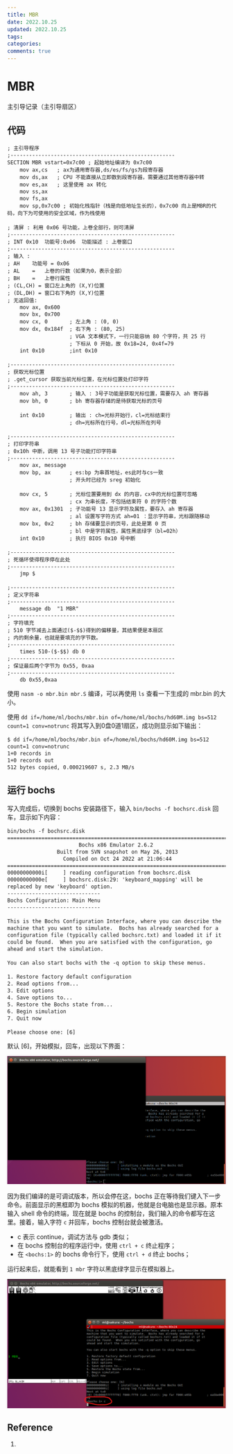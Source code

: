 ```yaml
---
title: MBR
date: 2022.10.25
updated: 2022.10.25
tags: 
categories: 
comments: true
---
```


# MBR

主引导记录（主引导扇区）

## 代码

```assembly
; 主引导程序
;-----------------------------------------------------
SECTION MBR vstart=0x7c00 ; 起始地址编译为 0x7c00
    mov ax,cs   ; ax为通用寄存器,ds/es/fs/gs为段寄存器
    mov ds,ax   ; CPU 不能直接从立即数到段寄存器，需要通过其他寄存器中转
    mov es,ax   ; 这里使用 ax 转化
    mov ss,ax
    mov fs,ax
    mov sp,0x7c00 ; 初始化栈指针（栈是向低地址生长的），0x7c00 向上是MBR的代码，向下为可使用的安全区域，作为栈使用

; 清屏 : 利用 0x06 号功能，上卷全部行，则可清屏
;-----------------------------------------------------
; INT 0x10  功能号:0x06  功能描述 : 上卷窗口
;-----------------------------------------------------
; 输入 : 
; AH    功能号 = 0x06
; AL    =   上卷的行数（如果为0，表示全部）
; BH    =   上卷行属性
; (CL,CH) = 窗口左上角的 (X,Y)位置
; (DL,DH) = 窗口右下角的 (X,Y)位置
; 无返回值:
    mov ax, 0x600
    mov bx, 0x700
    mov cx, 0       ; 左上角 : (0, 0)
    mov dx, 0x184f  ; 右下角 : (80, 25)
                    ; VGA 文本模式下，一行只能容纳 80 个字符，共 25 行
                    ; 下标从 0 开始，故 0x18=24, 0x4f=79
    int 0x10        ;int 0x10

;-----------------------------------------------------
; 获取光标位置
; .get_cursor 获取当前光标位置，在光标位置处打印字符
;-----------------------------------------------------
    mov ah, 3       ; 输入 : 3号子功能是获取光标位置，需要存入 ah 寄存器
    mov bh, 0       ; bh 寄存器存储的是待获取光标的页号

    int 0x10        ; 输出 : ch=光标开始行，cl=光标结束行
                    ; dh=光标所在行号，dl=光标所在列号

;-----------------------------------------------------
; 打印字符串
; 0x10h 中断，调用 13 号子功能打印字符串
;-----------------------------------------------------
    mov ax, message
    mov bp, ax      ; es:bp 为串首地址，es此时与cs一致
                    ; 开头时已经为 sreg 初始化

    mov cx, 5       ; 光标位置要用到 dx 的内容，cx中的光标位置可忽略
                    ; cx 为串长度，不包括结束符 0 的字符个数
    mov ax, 0x1301  ; 子功能号 13 显示字符及属性，要存入 ah 寄存器
                    ; al 设置写字符方式 ah=01 ：显示字符串，光标跟随移动
    mov bx, 0x2     ; bh 存储要显示的页号，此处是第 0 页
                    ; bl 中是字符属性，属性黑底绿字（bl=02h）
    int 0x10        ; 执行 BIOS 0x10 号中断

;-----------------------------------------------------
; 死循环使得程序停在此处
;-----------------------------------------------------
    jmp $

;-----------------------------------------------------
; 定义字符串
;-----------------------------------------------------
    message db  "1 MBR"
;-----------------------------------------------------
; 字符填充
; 510 字节减去上面通过($-$$)得到的偏移量，其结果便是本扇区
; 内的剩余量，也就是要填充的字节数。
;-----------------------------------------------------
    times 510-($-$$) db 0
;-----------------------------------------------------
; 保证最后两个字节为 0x55, 0xaa
;-----------------------------------------------------
    db 0x55,0xaa
```

使用 `nasm -o mbr.bin mbr.S` 编译，可以再使用 `ls` 查看一下生成的 mbr.bin 的大小。

使用 `dd if=/home/ml/bochs/mbr.bin of=/home/ml/bochs/hd60M.img bs=512 count=1 conv=notrunc` 将其写入到0盘0道1扇区，成功则显示如下输出：

```shell
$ dd if=/home/ml/bochs/mbr.bin of=/home/ml/bochs/hd60M.img bs=512 count=1 conv=notrunc
1+0 records in
1+0 records out
512 bytes copied, 0.000219607 s, 2.3 MB/s
```

## 运行 bochs 

写入完成后，切换到 bochs 安装路径下，输入 `bin/bochs -f bochsrc.disk` 回车，显示如下内容：

```shell
bin/bochs -f bochsrc.disk
========================================================================
                       Bochs x86 Emulator 2.6.2
                Built from SVN snapshot on May 26, 2013
                  Compiled on Oct 24 2022 at 21:06:44
========================================================================
00000000000i[     ] reading configuration from bochsrc.disk
00000000000e[     ] bochsrc.disk:29: 'keyboard_mapping' will be replaced by new 'keyboard' option.
------------------------------
Bochs Configuration: Main Menu
------------------------------

This is the Bochs Configuration Interface, where you can describe the
machine that you want to simulate.  Bochs has already searched for a
configuration file (typically called bochsrc.txt) and loaded it if it
could be found.  When you are satisfied with the configuration, go
ahead and start the simulation.

You can also start bochs with the -q option to skip these menus.

1. Restore factory default configuration
2. Read options from...
3. Edit options
4. Save options to...
5. Restore the Bochs state from...
6. Begin simulation
7. Quit now

Please choose one: [6] 
```

默认 [6]，开始模拟，回车，出现以下界面：

![image-20221025111549900](../.gitbook/assets/MBR.assets/image-20221025111549900.png)

因为我们编译的是可调试版本，所以会停在这，bochs 正在等待我们键入下一步命令。前面显示的黑框即为 bochs 模拟的机器，他就是台电脑也是显示器。原本输入 shell 命令的终端，现在就是 bochs 的控制台，我们输入的命令都写在这里。接着，输入字符 `c` 并回车，bochs 控制台就会被激活。

- c 表示 continue，调试方法与 gdb 类似；
- 在 bochs 控制台的程序运行中，使用 `ctrl + c` 终止程序；
- 在 `<bochs:1>` 的 bochs 命令行下，使用 `ctrl + d` 终止 bochs；

运行起来后，就能看到 `1 mbr` 字符以黑底绿字显示在模拟器上。

![image-20221025111658309](../.gitbook/assets/MBR.assets/image-20221025111658309.png)

## Reference 

1. 
